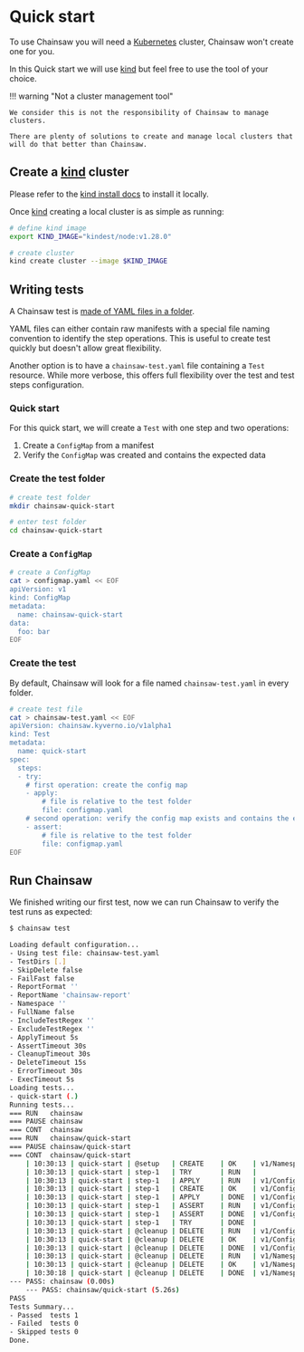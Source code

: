 # Quick start

To use Chainsaw you will need a [Kubernetes](https://kybernetes.io) cluster, Chainsaw won't create one for you.

In this Quick start we will use [kind](https://kind.sigs.k8s.io) but feel free to use the tool of your choice.

!!! warning "Not a cluster management tool"

    We consider this is not the responsibility of Chainsaw to manage clusters.

    There are plenty of solutions to create and manage local clusters that will do that better than Chainsaw.

## Create a [kind](https://kind.sigs.k8s.io) cluster

Please refer to the [kind install docs](https://kind.sigs.k8s.io/docs/user/quick-start/#installation) to install it locally.

Once [kind](https://kind.sigs.k8s.io) creating a local cluster is as simple as running:

```bash
# define kind image
export KIND_IMAGE="kindest/node:v1.28.0"

# create cluster
kind create cluster --image $KIND_IMAGE
```

## Writing tests

A Chainsaw test is [made of YAML files in a folder](./tests/what-is-a-test.md).

YAML files can either contain raw manifests with a special file naming convention to identify the step operations.
This is useful to create test quickly but doesn't allow great flexibility.

Another option is to have a `chainsaw-test.yaml` file containing a `Test` resource. While more verbose, this offers full flexibility over the test and test steps configuration.

### Quick start

For this quick start, we will create a `Test` with one step and two operations:

1. Create a `ConfigMap` from a manifest
1. Verify the `ConfigMap` was created and contains the expected data

### Create the test folder

```bash
# create test folder
mkdir chainsaw-quick-start

# enter test folder
cd chainsaw-quick-start
```

### Create a `ConfigMap`

```bash
# create a ConfigMap
cat > configmap.yaml << EOF
apiVersion: v1
kind: ConfigMap
metadata:
  name: chainsaw-quick-start
data:
  foo: bar
EOF
```

### Create the test

By default, Chainsaw will look for a file named `chainsaw-test.yaml` in every folder.

```bash
# create test file
cat > chainsaw-test.yaml << EOF
apiVersion: chainsaw.kyverno.io/v1alpha1
kind: Test
metadata:
  name: quick-start
spec:
  steps:
  - try:
    # first operation: create the config map
    - apply:
        # file is relative to the test folder
        file: configmap.yaml
    # second operation: verify the config map exists and contains the expected data
    - assert:
        # file is relative to the test folder
        file: configmap.yaml
EOF
```

## Run Chainsaw

We finished writing our first test, now we can run Chainsaw to verify the test runs as expected:

```bash
$ chainsaw test

Loading default configuration...
- Using test file: chainsaw-test.yaml
- TestDirs [.]
- SkipDelete false
- FailFast false
- ReportFormat ''
- ReportName 'chainsaw-report'
- Namespace ''
- FullName false
- IncludeTestRegex ''
- ExcludeTestRegex ''
- ApplyTimeout 5s
- AssertTimeout 30s
- CleanupTimeout 30s
- DeleteTimeout 15s
- ErrorTimeout 30s
- ExecTimeout 5s
Loading tests...
- quick-start (.)
Running tests...
=== RUN   chainsaw
=== PAUSE chainsaw
=== CONT  chainsaw
=== RUN   chainsaw/quick-start
=== PAUSE chainsaw/quick-start
=== CONT  chainsaw/quick-start
    | 10:30:13 | quick-start | @setup   | CREATE    | OK    | v1/Namespace @ chainsaw-strong-troll
    | 10:30:13 | quick-start | step-1   | TRY       | RUN   |
    | 10:30:13 | quick-start | step-1   | APPLY     | RUN   | v1/ConfigMap @ chainsaw-strong-troll/chainsaw-quick-start
    | 10:30:13 | quick-start | step-1   | CREATE    | OK    | v1/ConfigMap @ chainsaw-strong-troll/chainsaw-quick-start
    | 10:30:13 | quick-start | step-1   | APPLY     | DONE  | v1/ConfigMap @ chainsaw-strong-troll/chainsaw-quick-start
    | 10:30:13 | quick-start | step-1   | ASSERT    | RUN   | v1/ConfigMap @ chainsaw-strong-troll/chainsaw-quick-start
    | 10:30:13 | quick-start | step-1   | ASSERT    | DONE  | v1/ConfigMap @ chainsaw-strong-troll/chainsaw-quick-start
    | 10:30:13 | quick-start | step-1   | TRY       | DONE  |
    | 10:30:13 | quick-start | @cleanup | DELETE    | RUN   | v1/ConfigMap @ chainsaw-strong-troll/chainsaw-quick-start
    | 10:30:13 | quick-start | @cleanup | DELETE    | OK    | v1/ConfigMap @ chainsaw-strong-troll/chainsaw-quick-start
    | 10:30:13 | quick-start | @cleanup | DELETE    | DONE  | v1/ConfigMap @ chainsaw-strong-troll/chainsaw-quick-start
    | 10:30:13 | quick-start | @cleanup | DELETE    | RUN   | v1/Namespace @ chainsaw-strong-troll
    | 10:30:13 | quick-start | @cleanup | DELETE    | OK    | v1/Namespace @ chainsaw-strong-troll
    | 10:30:18 | quick-start | @cleanup | DELETE    | DONE  | v1/Namespace @ chainsaw-strong-troll
--- PASS: chainsaw (0.00s)
    --- PASS: chainsaw/quick-start (5.26s)
PASS
Tests Summary...
- Passed  tests 1
- Failed  tests 0
- Skipped tests 0
Done.
```
